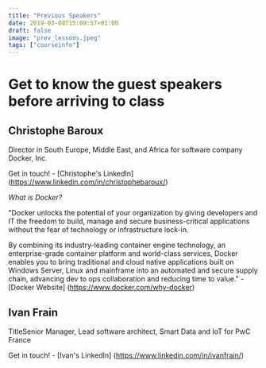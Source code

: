 ```yaml
---
title: "Previous Speakers"
date: 2019-03-08T15:09:57+01:00
draft: false
image: "prev_lessons.jpeg"
tags: ["courseinfo"]
---
```

# Get to know the guest speakers before arriving to class

## Christophe Baroux
Director in South Europe, Middle East, and Africa for software company Docker, Inc.

Get in touch! - [Christophe's LinkedIn] (https://www.linkedin.com/in/christophebaroux/)

*What is Docker?*

"Docker unlocks the potential of your organization by giving developers and IT the freedom to build, manage and secure business-critical applications without the fear of technology or infrastructure lock-in.

By combining its industry-leading container engine technology, an enterprise-grade container platform and world-class services, Docker enables you to bring traditional and cloud native applications built on Windows Server, Linux and mainframe into an automated and secure supply chain, advancing dev to ops collaboration and reducing time to value." - [Docker Website] (https://www.docker.com/why-docker)

## Ivan Frain

TitleSenior Manager, Lead software architect, Smart Data and IoT for PwC France

Get in touch! - [Ivan's LinkedIn] (https://www.linkedin.com/in/ivanfrain/)
